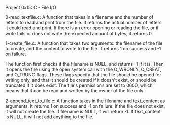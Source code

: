 Project 0x15: C - File I/O

0-read_textfile.c: A function that takes in a filename and the number of letters to read and print from the file.
It returns the actual number of letters it could read and print.
If there is an error opening or reading the file, or if write fails or does not write the expected amount of bytes, it returns 0.

1-create_file.c: A function that takes two arguments: the filename of the file to create, and the content to write to the file.
It returns 1 on success and -1 on failure.

The function first checks if the filename is NULL, and returns -1 if it is. 
Then it opens the file using the open system call with the O_WRONLY, O_CREAT, and O_TRUNC flags.
These flags specify that the file should be opened for writing only, and that it should be created if it doesn't exist, or should be truncated
if it does exist.
The file's permissions are set to 0600, which means that it can be read and written by the owner of the file only.


2-append_text_to_file.c: A function takes in the filename and text_content as arguments.
It returns 1 on success and -1 on failure.
If the file does not exist, it will not create the file.
If filename is NULL, it will return -1.
If text_content is NULL, it will not add anything to the file.
